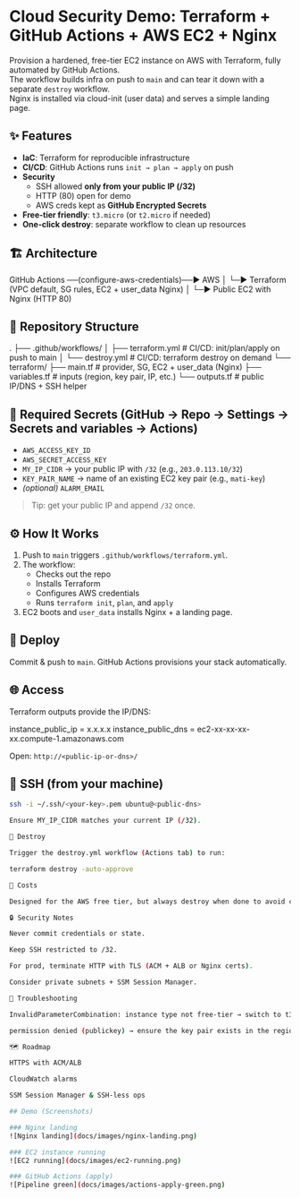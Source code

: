 # Cloud Security Demo: Terraform + GitHub Actions + AWS EC2 + Nginx

Provision a hardened, free-tier EC2 instance on AWS with Terraform, fully automated by GitHub Actions.  
The workflow builds infra on push to `main` and can tear it down with a separate `destroy` workflow.  
Nginx is installed via cloud-init (user data) and serves a simple landing page.

## ✨ Features
- **IaC**: Terraform for reproducible infrastructure
- **CI/CD**: GitHub Actions runs `init → plan → apply` on push
- **Security**
  - SSH allowed **only from your public IP (/32)**
  - HTTP (80) open for demo
  - AWS creds kept as **GitHub Encrypted Secrets**
- **Free-tier friendly**: `t3.micro` (or `t2.micro` if needed)
- **One-click destroy**: separate workflow to clean up resources

## 🏗️ Architecture
GitHub Actions ──(configure-aws-credentials)──► AWS
│
└─► Terraform (VPC default, SG rules, EC2 + user_data Nginx)
│
└─► Public EC2 with Nginx (HTTP 80)

## 📁 Repository Structure
.
├── .github/workflows/
│ ├── terraform.yml # CI/CD: init/plan/apply on push to main
│ └── destroy.yml # CI/CD: terraform destroy on demand
└── terraform/
├── main.tf # provider, SG, EC2 + user_data (Nginx)
├── variables.tf # inputs (region, key pair, IP, etc.)
└── outputs.tf # public IP/DNS + SSH helper

## 🔐 Required Secrets (GitHub → Repo → Settings → Secrets and variables → Actions)
- `AWS_ACCESS_KEY_ID`
- `AWS_SECRET_ACCESS_KEY`
- `MY_IP_CIDR` → your public IP with `/32` (e.g., `203.0.113.10/32`)
- `KEY_PAIR_NAME` → name of an existing EC2 key pair (e.g., `mati-key`)
- *(optional)* `ALARM_EMAIL`

> Tip: get your public IP and append `/32` once.

## ⚙️ How It Works
1. Push to `main` triggers `.github/workflows/terraform.yml`.
2. The workflow:
   - Checks out the repo
   - Installs Terraform
   - Configures AWS credentials
   - Runs `terraform init`, `plan`, and `apply`
3. EC2 boots and `user_data` installs Nginx + a landing page.

## 🚀 Deploy
Commit & push to `main`. GitHub Actions provisions your stack automatically.

## 🌐 Access
Terraform outputs provide the IP/DNS:

instance_public_ip = x.x.x.x
instance_public_dns = ec2-xx-xx-xx-xx.compute-1.amazonaws.com

Open: `http://<public-ip-or-dns>/`

## 🔑 SSH (from your machine)
```bash
ssh -i ~/.ssh/<your-key>.pem ubuntu@<public-dns>

Ensure MY_IP_CIDR matches your current IP (/32).

🧹 Destroy

Trigger the destroy.yml workflow (Actions tab) to run:

terraform destroy -auto-approve

💸 Costs

Designed for the AWS free tier, but always destroy when done to avoid charges.

🔒 Security Notes

Never commit credentials or state.

Keep SSH restricted to /32.

For prod, terminate HTTP with TLS (ACM + ALB or Nginx certs).

Consider private subnets + SSM Session Manager.

🧰 Troubleshooting

InvalidParameterCombination: instance type not free-tier → switch to t3.micro/t2.micro.

permission denied (publickey) → ensure the key pair exists in the region and you use the matching .pem.

🗺️ Roadmap

HTTPS with ACM/ALB

CloudWatch alarms

SSM Session Manager & SSH-less ops

## Demo (Screenshots)

### Nginx landing
![Nginx landing](docs/images/nginx-landing.png)

### EC2 instance running
![EC2 running](docs/images/ec2-running.png)

### GitHub Actions (apply)
![Pipeline green](docs/images/actions-apply-green.png)


